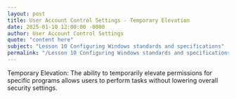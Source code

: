 ```yaml
---
layout: post
title: User Account Control Settings - Temporary Elevation
date: 2025-01-10 12:00:00 -0000
author: User Account Control Settings
quote: "content here"
subject: "Lesson 10 Configuring Windows standards and specifications"
permalink: "/Lesson 10 Configuring Windows standards and specifications/User Account Control Settings/User Account Control Settings - Temporary Elevation"
---
```


Temporary Elevation: The ability to temporarily elevate permissions for specific programs allows users to perform tasks without lowering overall security settings.
